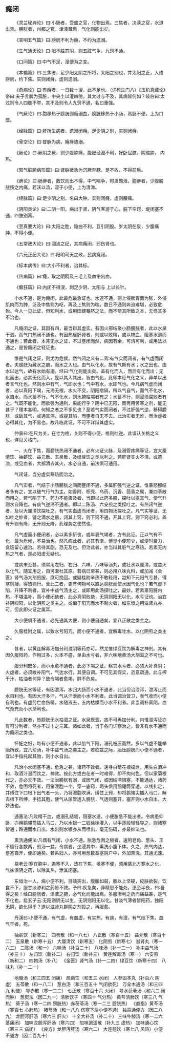 ## 癃闭


&emsp;&emsp;《灵兰秘典论》曰∶小肠者，受盛之官，化物出焉。三焦者，决渎之官，水道出焉。膀胱者，州都之官，津液藏焉，气化则能出矣。

&emsp;&emsp;《宣明五气篇》曰∶膀胱不利为癃，不约为遗溺。

&emsp;&emsp;《生气通天论》曰∶阳不胜其阴，则五脏气争，九窍不通。

&emsp;&emsp;《口问篇》曰∶中气不足，溲便为之变。

&emsp;&emsp;《本输篇》曰∶三焦者，足少阳太阴之所将，太阳之别也，并太阳之正，入络膀胱，约下焦。实则闭癃，虚则遗溺。

&emsp;&emsp;《奇病论》曰∶有癃者，一日数十溲，此不足也。（详死生门八）《玉机真藏论》帝曰∶夫子言脾为孤脏，中央土以灌四傍，其太过与不及，其病皆何如？岐伯曰∶太过则令人四肢不举，其不及则令人九窍不通，名曰重强。

&emsp;&emsp;《气厥论》曰∶胞移热于膀胱则癃溺血，膀胱移热于小肠，鬲肠不便，上为口糜。

&emsp;&emsp;《经脉篇》曰∶肝所生病者，遗溺闭癃。足少阴之别，实则闭癃。

&emsp;&emsp;《骨空论》曰∶督脉为病，癃痔遗溺。

&emsp;&emsp;《厥论》曰∶厥阴之厥，则少腹肿痛，腹胀泾溲不利，好卧屈膝，阴缩肿， 内热。

&emsp;&emsp;《邪气脏腑病形篇》曰∶肾脉微急为沉厥奔豚，足不收，不得前后。

&emsp;&emsp;《痹论》曰∶肠痹者，数饮而出不得，中气喘争，时发飧泄。胞痹者，少腹膀胱按之内痛，若沃以汤，涩于小便，上为清涕。

&emsp;&emsp;《经脉篇》曰∶足少阴之别，名曰大钟。实则闭癃，虚则腰痛。

&emsp;&emsp;《阴阳类论》曰∶二阴一阳，病出于肾，阴气客游于心，脘下空窍，堤闭塞不通，四肢别离。

&emsp;&emsp;《至真要大论》曰∶太阳之胜，隐曲不利，互引阴股。岁太阴在泉，少腹痛肿，不得小便。

&emsp;&emsp;《五常政大论》曰∶涸流之纪，其病癃闭，邪伤肾也。

&emsp;&emsp;《六元正纪大论》曰∶阳明司天之政，民病癃闭。

&emsp;&emsp;《标本病传》曰∶大小不利者，治其标。

&emsp;&emsp;《热病篇》曰∶癃，取之阴跷及三毛上及血络出血。

&emsp;&emsp;《癫狂篇》曰∶内闭不得溲，刺足少阴、太阳与 上以长针。

&emsp;&emsp;小水不通，是为癃闭，此最危最急证也。水道不通，则上侵脾胃而为胀，外侵肌肉而为肿，泛及中焦则为呕，再及上焦则为喘，数日不通则奔迫难堪，必致危殆。今人一见此证，但知利水，或用田螺罨脐之法，而不辩其所致之本，无怪其多不治也。

&emsp;&emsp;凡癃闭之证，其因有四，最当辩其虚实。有因火邪结聚小肠膀胱者，此以水泉干涸，而气门热闭不通也。有因热居肝肾者，则或以败精，或以槁血，阻塞水道而不通也；若此者，本非无水之证，不过壅闭而然，病因有余，可清可利，或用法以通之，是皆癃闭之轻证也。

&emsp;&emsp;惟是气闭之证，则尤为危候。然气闭之义有二焉∶有气实而闭者，有气虚而闭者。夫膀胱为藏水之腑，而水之入也。由气以化水，故有气斯有水；水之出也，由水以达气，故有水始有溺。经曰∶气化则能出矣。盖有化而入，而后有化而出；无化而出，必其无化而入，是以其入其出，皆由气化，此即本经气化之义，非单以出者言气化也。然则水中有气，气即水也；气中有水，水即气也。今凡病气虚而闭者，必以真阳下竭，元海无根，水火不交，阴阳痞隔，所以气自气，而气不化水，水自水，而水蓄不行。气不化水，则水腑枯竭者有之；水蓄不行，则浸渍腐败者有之。气既不能化，而欲强为通利，果能行乎？阴中已无阳，而再用苦寒之剂，能无甚乎？理本甚明，何知之者之不多见也？至若气实而闭者，不过肝强气逆，移碍膀胱，或破其气，或通其滞，或提其陷，而壅者自无不去。此治实者无难，而治虚者必得其化，为不易也。故凡临此证，不可不详辩其虚实。

&emsp;&emsp;仲景曰∶在尺为关，在寸为格，关则不得小便，格则吐逆。此误认关格之义也，详见关格门。

&emsp;&emsp;一、火在下焦，而膀胱热闭不通者，必有火证火脉，及溺管疼痛等证，宜大厘清饮、抽薪饮、益元散、玉泉散，及绿豆饮之类以利之。若肝肾实火不清，或遗浊，或见血者，大都清去其火，水必自通，前法俱可通用。

&emsp;&emsp;气闭证，当分虚实寒热而治之。

&emsp;&emsp;凡气实者，气结于小肠膀胱之间而壅闭不通，多属肝强气逆之证。惟暴怒郁结者多有之，宜以破气行气为主。如香附、枳壳、乌药、沉香、茴香之属，兼四苓散而用之。若气陷于下，药力不能骤及者，当即以此药多服，探吐以提其气，使气升则水自降也。有痰气逆滞不通者。即以二陈汤、六安煎之类探吐之。有热闭气逆者，及以大厘清饮探吐之。有气实血虚而闭者，用四物汤探吐之。凡气实等证，无如吐之妙者，譬之滴水之器，闭其上窍，则下窍不通，开其上窍，则下窍必利。盖有升则有降，无升则无降，此理势之使然也。

&emsp;&emsp;凡气虚而小便闭者，必以素多斫丧，或年衰气竭者，方有此证。正以气有不化，最为危候，不易治也。然凡病此者，必其有渐，但觉小便短少，或便时费力，盒饭留心速治。若待其剧，恐无及也。但治此者，亦当辩其脏气之寒热。若素无内热之气者，是必阳虚无疑也。

&emsp;&emsp;或病未至甚，须常用左归、右归、六味、八味等汤丸，或壮水以厘清，或益火以化气，随宜用之，自可渐杜其原。若病已至甚，则必用八味丸料，或加减《金匮》肾气汤大剂煎服，庶可挽回。或疑桂附辛热不敢轻用，岂知下元阳气亏甚，得寒则凝，得热则行。舍此二者，更有何物可以直达膀胱而使水因气化也？若气虚下陷，升降不利者，宜补中益气汤主之，或即用此汤探吐之，最妙。若素禀阳脏内热，不堪温补，而小便闭绝者，此必真阴败绝，无阴则阳无以化，水亏证也。治宜补阴抑阳，以化阴煎之类主之。或偏于阳亢而水不制火者，如东垣之用滋肾丸亦可，但此即火证之属耳。

&emsp;&emsp;大小便俱不通者，必先通其大便，则小便自通矣，宜八正散之类主之。

&emsp;&emsp;久服桂附之属，以致水亏阳亢，而小便不通者，宜解毒壮水，以化阴煎之类主之。

&emsp;&emsp;甚者，以黄连解毒汤加分利滋阴等药亦可。然尤惟绿豆饮为解毒之神剂。其有因久服阳药，作用过多，火本不盛，单由水亏者，非六味地黄汤大剂滋之不可也。

&emsp;&emsp;服分利既多，而小水愈不通者，此必下竭之证。察其水亏者，必须大补真阴；火虚者，必须峻补阳气，气达水行，其便自调。不可见其假实，恣意疏通，此与榨干汁、枯油者何异？致令竭者愈竭，鲜不危矣。

&emsp;&emsp;膀胱无水等证，有因泄泻，水归大肠而小水不通者，此当但治泄泻，泄泻止而水自利也。有因大汗多汗，气从汗泄而小水不利者。此当调治营卫，表气收而小便自利也。有虚劳亡血伤精，水随液去，五内枯燥而小水不利者。此当调补真阴，血气渐充而小水渐利也。

&emsp;&emsp;凡此数者，皆膀胱无水枯涸之证。水泉既涸，故不可再加分利。内惟泄泻证亦有可分利者，然亦不过十之三耳。诸如此者，当于各门详察治之，皆非有水不通而为癃闭之类也。

&emsp;&emsp;怀妊之妇，每有小便不通者，此以胎气下陷，溺孔被压而然。多以气虚不能举胎所致，宜八珍汤，补中益气汤之类主之。若临盆之际，胎压膀胱而小便不通者，宜以手指托起其胎，则小水自出。

&emsp;&emsp;凡治小水闭塞不通，危急之甚，诸药不效者。速寻白菊花根捣烂，用生白酒冲和，取酒汁温而饮之，神效。按此方或白花者一时难得，即不拘何色，但以家菊根代之，亦必无不效。一法治膀胱有溺，或因气闭，或因结滞阻塞，不能通达，诸药不效，危困将死者，用猪溲胞一个，穿一底窍，两头俱用鹅翎筒穿透，以线扎定，并缚住下口根下出气者一头，乃将溲胞吹满，缚住上窍，却将鹅翎尖插入马口，解去根下所缚，手捻其胞，使气从尿管透入膀胱，气透则塞开，塞开则小水自出，大妙法也。

&emsp;&emsp;通塞法∶凡败精干血，或溺孔结垢，阻塞水道，小便胀急不能出者。令病患仰卧，亦用鹅翎筒插入马口，乃以水银一二钱徐徐灌入，以手逐段轻轻导之，则诸塞皆通；路通而水自出，水出则水银亦从而喷出，毫无伤碍，亦最妙法也。

&emsp;&emsp;熏洗通便法∶凡偶有气闭，小水不通，胀急危困之极者，速用皂角、葱头、王不留行各数两，煎汤一盆，令病者，坐浸其中，熏洗小腹下体。久之，热气内达，壅塞自开，便即通矣。若系妇人，亦可用葱数茎塞阴户中，外加熏洗，其通尤速。

&emsp;&emsp;易老云∶寒在胞中，遏塞不入，热在下焦，填塞不便，须用感北方寒水之化，气味俱阴之药，以除其热，泄其闭塞。

&emsp;&emsp;东垣治一人，病小便不利，目睛突出，腹胀如鼓，膝以上坚硬，皮肤欲裂，饮食不下，服甘淡渗利之药皆不效。予曰∶疾急矣，非精思不能处。思至半夜，曰∶吾得之矣！经曰膀胱者，津液之腑，必气化而能出焉。多服渗利之药而痛益甚，是气不化也。启玄子云∶无阳则阴无以生，无阴则阳无以化。甘淡气薄者皆阳药，独阳无阴，欲化得乎？遂以滋肾丸群阴之剂投之，再服愈。

&emsp;&emsp;丹溪曰∶小便不通，有气虚，有血虚，有实热，有痰，有湿，有气结下焦。血气干者，死。

&emsp;&emsp;抽薪饮（新寒三） 四苓散（和一八七） 八正散（寒百十五） 益元散（寒百十二） 玉泉散（新寒十五） 大厘清饮（新寒五） 化阴煎（新寒七） 滋肾丸（寒一六三） 二陈汤（和一） 六味汤（补百二十） 八味汤（补一二一） 补中益气汤（补三十） 左归饮（新补二） 右归饮（新补三） 黄连解毒汤（寒一） 六安煎（新和二） 四物汤（补八） 《金匮》肾气汤（补一二四）绿豆饮（新寒十四） 八味丸（补一二一）

&emsp;&emsp;地髓汤（和三四五 闭痛） 疏凿饮（和五三 水闭） 人参固本丸（补百六 阴虚） 五苓散（和一八二） 葱白汤（和三百五十 气闭欲死） 万全木通汤（和三四九 利便） 导赤散（寒一二二） 七正散（寒百十六 火闭） 导水茯苓汤（和六二 闭而肿） 葱熨法（因二九一）清肺饮子（寒四十 气分热） 黄芩清肺饮（寒三八 气热） 葵子汤（寒一二四 膀胱热）赤茯苓汤（寒一二三 膀胱热） 《直指》黄芩汤（寒百七 心肺热） 猪苓汤（和一八八 伤寒下后小便不通） 独蒜通便方（因二八九） 龙胆泻肝汤（寒六三 肝火） 十全大补汤（补二十） 三味牛膝汤（寒一二六 茎痛闭） 加味龙胆泻肝汤（寒六四） 加味逍遥散（补九三 虚热） 加味通心饮（寒三三 疝闭） 《良方》龙胆泻肝汤（寒六二） 大连翘饮（寒七八 风热）小便不通方（因二百九十）

